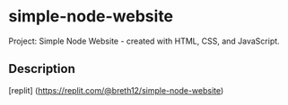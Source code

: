 # simple-node-website

Project: Simple Node Website - created with HTML, CSS, and JavaScript.

## Description

[replit] (https://replit.com/@breth12/simple-node-website)
